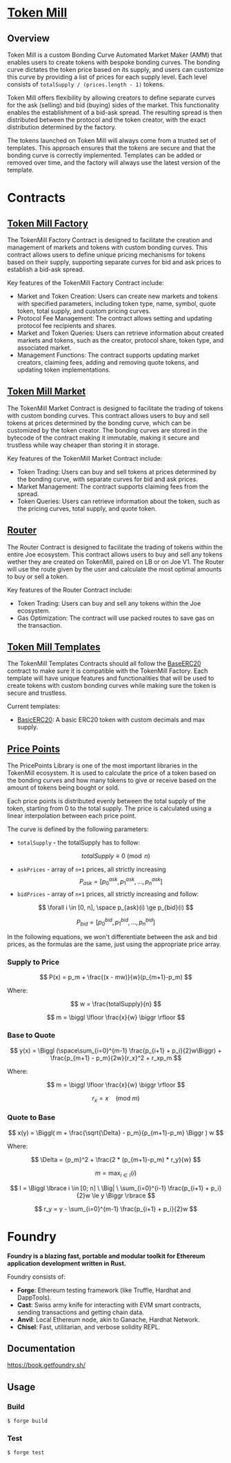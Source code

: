 # [Token Mill](https://github.com/traderjoe-xyz/token-mill)

## Overview

Token Mill is a custom Bonding Curve Automated Market Maker (AMM) that enables users to create tokens with bespoke bonding curves. The bonding curve dictates the token price based on its supply, and users can customize this curve by providing a list of prices for each supply level. Each level consists of `totalSupply / (prices.length - 1)` tokens.

Token Mill offers flexibility by allowing creators to define separate curves for the ask (selling) and bid (buying) sides of the market. This functionality enables the establishment of a bid-ask spread. The resulting spread is then distributed between the protocol and the token creator, with the exact distribution determined by the factory.

The tokens launched on Token Mill will always come from a trusted set of templates. This approach ensures that the tokens are secure and that the bonding curve is correctly implemented. Templates can be added or removed over time, and the factory will always use the latest version of the template.

# Contracts

## [Token Mill Factory](./src/TMFactory.sol)

The TokenMill Factory Contract is designed to facilitate the creation and management of markets and tokens with custom bonding curves. This contract allows users to define unique pricing mechanisms for tokens based on their supply, supporting separate curves for bid and ask prices to establish a bid-ask spread.

Key features of the TokenMill Factory Contract include:

- Market and Token Creation: Users can create new markets and tokens with specified parameters, including token type, name, symbol, quote token, total supply, and custom pricing curves.
- Protocol Fee Management: The contract allows setting and updating protocol fee recipients and shares.
- Market and Token Queries: Users can retrieve information about created markets and tokens, such as the creator, protocol share, token type, and associated market.
- Management Functions: The contract supports updating market creators, claiming fees, adding and removing quote tokens, and updating token implementations.

## [Token Mill Market](./src/TMMarket.sol)

The TokenMill Market Contract is designed to facilitate the trading of tokens with custom bonding curves. This contract allows users to buy and sell tokens at prices determined by the bonding curve, which can be customized by the token creator. The bonding curves are stored in the bytecode of the contract making it immutable, making it secure and trustless while way cheaper than storing it in storage.

Key features of the TokenMill Market Contract include:

- Token Trading: Users can buy and sell tokens at prices determined by the bonding curve, with separate curves for bid and ask prices.
- Market Management: The contract supports claiming fees from the spread.
- Token Queries: Users can retrieve information about the token, such as the pricing curves, total supply, and quote token.

## [Router](./src/Router.sol)

The Router Contract is designed to facilitate the trading of tokens within the entire Joe ecosystem. This contract allows users to buy and sell any tokens wether they are created on TokenMill, paired on LB or on Joe V1. The Router will use the route given by the user and calculate the most optimal amounts to buy or sell a token.

Key features of the Router Contract include:

- Token Trading: Users can buy and sell any tokens within the Joe ecosystem.
- Gas Optimization: The contract will use packed routes to save gas on the transaction.

## [Token Mill Templates](./src/templates/)

The TokenMill Templates Contracts should all follow the [BaseERC20](./src/templates/BaseERC20.sol) contract to make sure it is compatible with the TokenMill Factory. Each template will have unique features and functionalities that will be used to create tokens with custom bonding curves while making sure the token is secure and trustless.

Current templates:

- [BasicERC20](./src/templates/BasicERC20.sol): A basic ERC20 token with custom decimals and max supply.

## [Price Points](./src/libraries/PricePoints.sol)

The PricePoints Library is one of the most important libraries in the TokenMill ecosystem. It is used to calculate the price of a token based on the bonding curves and how many tokens to give or receive based on the amount of tokens being bought or sold.

Each price points is distributed evenly between the total supply of the token, starting from 0 to the total supply. The price is calculated using a linear interpolation between each price point.

The curve is defined by the following parameters:

- `totalSupply` - the totalSupply has to follow:

$$
totalSupply \equiv 0 \pmod{n}
$$

- `askPrices` - array of `n+1` prices, all strictly increasing
  $$
  P_{ask} = \bigl [p_{0}^{ask}, p_1^{ask}, ..., p_n^{ask} \bigr ]
  $$
- `bidPrices` - array of `n+1` prices, all strictly increasing and follow:

$$
\forall i \in [0, n], \space p_{ask}(i) \ge p_{bid}(i)
$$

$$
P_{bid} = \bigl [p_{0}^{bid}, p_1^{bid}, ..., p_n^{bid} \bigr ]
$$

In the following equations, we won't differentiate between the ask and bid prices, as the formulas are the same, just using the appropriate price array.

### Supply to Price

$$
P(x) = p_m + \frac{(x - mw)}{w}(p_{m+1}-p_m)
$$

Where:

$$
w = \frac{totalSupply}{n}
$$

$$
m = \biggl  \lfloor \frac{x}{w} \biggr \rfloor
$$

### Base to Quote

$$
y(x) = \Biggl (\space\sum_{i=0}^{m-1} \frac{p_{i+1} + p_i}{2}w\Biggr) + \frac{p_{m+1} - p_m}{2w}{r_x}^2 + r_xp_m
$$

Where:

$$
m = \biggl \lfloor \frac{x}{w} \biggr \rfloor
$$

$$
r_x = x \quad \text{(mod } m \text{)}
$$

### Quote to Base

$$
x(y) = \Biggl( m + \frac{\sqrt{\Delta} - p_m}{p_{m+1}-p_m} \Biggr ) w
$$

Where:

$$
\Delta = {p_m}^2 + \frac{2 * (p_{m+1}-p_m) * r_y}{w}
$$

$$
m = \max_{i \in I}(i)
$$

$$
I = \Biggl \lbrace i \in [0; n] \ \Big| \ \sum_{i=0}^{i-1} \frac{p_{i+1} + p_i}{2}w \le y \Biggr \rbrace
$$

$$
r_y = y - \sum_{i=0}^{m-1} \frac{p_{i+1} + p_i}{2}w
$$

# Foundry

**Foundry is a blazing fast, portable and modular toolkit for Ethereum application development written in Rust.**

Foundry consists of:

- **Forge**: Ethereum testing framework (like Truffle, Hardhat and DappTools).
- **Cast**: Swiss army knife for interacting with EVM smart contracts, sending transactions and getting chain data.
- **Anvil**: Local Ethereum node, akin to Ganache, Hardhat Network.
- **Chisel**: Fast, utilitarian, and verbose solidity REPL.

## Documentation

https://book.getfoundry.sh/

## Usage

### Build

```shell
$ forge build
```

### Test

```shell
$ forge test
```
